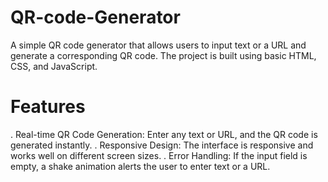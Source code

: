 # QR-code-Generator
A simple QR code generator that allows users to input text or a URL and generate a corresponding QR code. The project is built using basic HTML, CSS, and JavaScript.

# Features

. Real-time QR Code Generation: Enter any text or URL, and the QR code is generated instantly.
. Responsive Design: The interface is responsive and works well on different screen sizes.
. Error Handling: If the input field is empty, a shake animation alerts the user to enter text or a URL.

